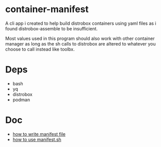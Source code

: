 # container-manifest
A cli app i created to help build distrobox containers using yaml files as i found distrobox-assemble to be insufficient.

Most values used in this program should also work with other container manager as long as the sh calls to distrobox are altered to whatever you choose to call instead like toolbx.

# Deps
- bash
- yq
- distrobox
- podman

# Doc
- [how to write manifest file](./doc/manifest-structure.md)
- [how to use manifest.sh](./doc/usage.md)